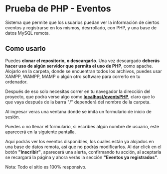 # Prueba de PHP - Eventos

Sistema que permite que los usuarios puedan ver
la información de ciertos eventos y registrarse en los mismos, desrrollado, con PHP, y una base de datos MySQL remota.

## Como usarlo

Puedes **clonar el repositorio, o descargarlo**. 
Una vez descargado **deberás hacer uso de algún servidor que permita el uso de PHP**, como apache.
Alojarlo en la carpeta, donde se encuentran todos los archivos, puedes usar XAMPP, WAMPP, MAMP o algún otro software para correrlo en tu ordenador.

Después de eso solo necesitas correr en tu navegador la dirección del proyecto, que podra verse algo como
**[localhost/eventsPHP](http://localhost/eventsPHP)**, claro que lo que vaya después de la barra "/" dependerá del nombre de la carpeta.

Al ingresar veras una ventana donde se imita un formulario de inicio de sesión.

Puedes o no llenar el formulario, si escribes algún nombre de usuario, este aparecerá en la siguiente pantalla.

Aquí podrás ver los eventos disponibles, los cuales están ya alojados en una base de datos remota, así que no podrás modificarlos.
Al dar click en el botón **"Inscribir"**, aparecerá una alerta, confirmando tu acción, al aceptarla se recargará la página y ahora verás la sección **"Eventos ya registrados"**.

Nota: Todo el sitio es 100% responsivo.
